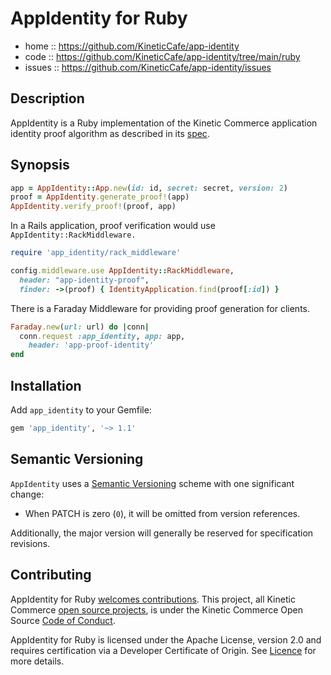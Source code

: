 # AppIdentity for Ruby

- home :: https://github.com/KineticCafe/app-identity
- code :: https://github.com/KineticCafe/app-identity/tree/main/ruby
- issues :: https://github.com/KineticCafe/app-identity/issues

## Description

AppIdentity is a Ruby implementation of the Kinetic Commerce application
identity proof algorithm as described in its [spec][spec].

## Synopsis

```ruby
app = AppIdentity::App.new(id: id, secret: secret, version: 2)
proof = AppIdentity.generate_proof!(app)
AppIdentity.verify_proof!(proof, app)
```

In a Rails application, proof verification would use
`AppIdentity::RackMiddleware.`

```ruby
require 'app_identity/rack_middleware'

config.middleware.use AppIdentity::RackMiddleware,
  header: "app-identity-proof",
  finder: ->(proof) { IdentityApplication.find(proof[:id]) }
```

There is a Faraday Middleware for providing proof generation for clients.

```ruby
Faraday.new(url: url) do |conn|
  conn.request :app_identity, app: app,
    header: 'app-proof-identity'
end
```

## Installation

Add `app_identity` to your Gemfile:

```ruby
gem 'app_identity', '~> 1.1'
```

## Semantic Versioning

`AppIdentity` uses a [Semantic Versioning][semver] scheme with one significant
change:

- When PATCH is zero (`0`), it will be omitted from version references.

Additionally, the major version will generally be reserved for specification
revisions.

## Contributing

AppIdentity for Ruby [welcomes contributions](./Contributing.md). This project,
all Kinetic Commerce [open source projects][projects], is under the Kinetic
Commerce Open Source [Code of Conduct][kccoc].

AppIdentity for Ruby is licensed under the Apache License, version 2.0 and
requires certification via a Developer Certificate of Origin. See
[Licence](./Licence.md) for more details.

[contributing]: Contributing.md
[kccoc]: https://github.com/KineticCafe/code-of-conduct
[projects]: https://github.com/KineticCafe
[semver]: http://semver.org/
[spec]: https://github.com/KineticCafe/app-identity/blob/main/spec/README.md
